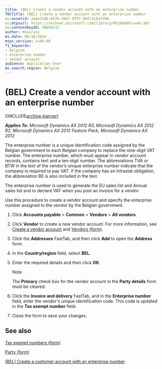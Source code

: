 ```yaml
---
title: (BEL) Create a vendor account with an enterprise number
TOCTitle: (BEL) Create a vendor account with an enterprise number
ms:assetid: 2a4a15db-6576-4947-8f5f-00fc1cba7f0b
ms:mtpsurl: https://technet.microsoft.com/library/Hh208495(v=AX.60)
ms:contentKeyID: 36056232
author: Khairunj
ms.date: 04/18/2014
mtps_version: v=AX.60
f1_keywords:
- belgium
- enterprise number
- vendor account
audience: Application User
ms.search.region: Belgium
---
```


# (BEL) Create a vendor account with an enterprise number 


[!INCLUDE[archive-banner](includes/archive-banner.md)]


_**Applies To:** Microsoft Dynamics AX 2012 R3, Microsoft Dynamics AX 2012 R2, Microsoft Dynamics AX 2012 Feature Pack, Microsoft Dynamics AX 2012_

The enterprise number is a unique identification code assigned by the Belgian government to each Belgian company to replace the nine-digit VAT number. The enterprise number, which must appear in vendor account records, contains text and a ten-digit number. The abbreviations TVA or BTW in the text of the vendor’s unique enterprise number indicate that the company is required to pay VAT. If the company has an Intrastat obligation, the abbreviation BE is also included in the text.

The enterprise number is used to generate the EU sales list and Annual sales list and to declare VAT when you post an invoice for a vendor.

Use this procedure to create a vendor account and specify the enterprise number assigned to the vendor by the Belgian government.

1.  Click **Accounts payable** \> **Common** \> **Vendors** \> **All vendors**.

2.  Click **Vendor** to create a new vendor account. For more information, see [Create a vendor account](create-a-vendor-account.md) and [Vendors (form)](https://technet.microsoft.com/library/aa592162\(v=ax.60\)).

3.  Click the **Addresses** FastTab, and then click **Add** to open the **Address** form.

4.  In the **Country/region** field, select **BEL**.

5.  Enter the required details and then click **OK**.
    

    > [!NOTE]
    > <P>The <STRONG>Primary</STRONG> check box for the vendor account in the <STRONG>Party details</STRONG> form must be cleared.</P>



6.  Click the **Invoice and delivery** FastTab, and in the **Enterprise number** field, enter the vendor's unique identification code. This code is updated in the **Tax exempt number** field.

7.  Close the form to save your changes.

## See also

[Tax exempt numbers (form)](https://technet.microsoft.com/library/aa583706\(v=ax.60\))

[Party (form)](https://technet.microsoft.com/library/hh209008\(v=ax.60\))

[(BEL) Create a customer account with an enterprise number](bel-create-a-customer-account-with-an-enterprise-number.md)

  


